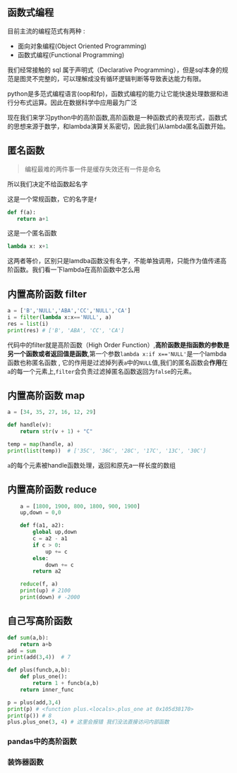 ## 函数式编程
目前主流的编程范式有两种 :
* 面向对象编程(Object Oriented Programming)
* 函数式编程(Functional Programming)

我们经常接触的 sql 属于声明式（Declarative Programming），但是sql本身的规范是图灵不完整的，可以理解成没有循环逻辑判断等导致表达能力有限。

python是多范式编程语言(oop和fp)，函数式编程的能力让它能快速处理数据和进行分布式运算。因此在数据科学中应用最为广泛

现在我们来学习python中的高阶函数,高阶函数是一种函数式的表现形式，函数式的思想来源于数学，和lambda演算关系密切，因此我们从lambda匿名函数开始。

## 匿名函数
>编程最难的两件事一件是缓存失效还有一件是命名

所以我们决定不给函数起名字

这是一个常规函数，它的名字是```f```
``` python
def f(a):
   return a+1 
```

这是一个匿名函数
``` python
lambda x: x+1
```

这两者等价，区别只是lamdba函数没有名字，不能单独调用，只能作为值传递高阶函数。我们看一下lambda在高阶函数中怎么用

## 内置高阶函数 filter 
``` python
a = ['B','NULL','ABA','CC','NULL','CA']
i = filter(lambda x:x=='NULL', a)
res = list(i)
print(res) # ['B', 'ABA', 'CC', 'CA']
```
代码中的filter就是高阶函数（High Order Function）,**高阶函数是指函数的参数是另一个函数或者返回值是函数**,第一个参数```lambda x:if x=='NULL'```是一个lambda函数也称匿名函数 , 它的作用是过滤掉列表```a```中的```NULL```值,我们的匿名函数会**作用**在```a```的每一个元素上,```filter```会负责过滤掉匿名函数返回为```false```的元素。



## 内置高阶函数 map 
``` python
a = [34, 35, 27, 16, 12, 29]

def handle(v):
    return str(v + 1) + "C"

temp = map(handle, a)
print(list(temp))  # ['35C', '36C', '28C', '17C', '13C', '30C']
```
```a```的每个元素被handle函数处理，返回和原先a一样长度的数组


## 内置高阶函数 reduce 
``` python
    a = [1800, 1900, 800, 1800, 900, 1900]
    up,down = 0,0

    def f(a1, a2):
        global up,down
        c = a2 - a1
        if c > 0:
            up += c
        else:
            down += c
        return a2

    reduce(f, a)
    print(up) # 2100
    print(down) # -2000
```

## 自己写高阶函数 

``` python
def sum(a,b):
    return a+b
add = sum
print(add(3,4))  # 7
```

``` python
def plus(funcb,a,b):
    def plus_one():
        return 1 + funcb(a,b)
    return inner_func

p = plus(add,3,4)
print(p) # <function plus.<locals>.plus_one at 0x105d38170>
print(p()) # 8
plus.plus_one(3, 4) # 这里会报错 我们没法直接访问内部函数
```

### pandas中的高阶函数


### 装饰器函数
